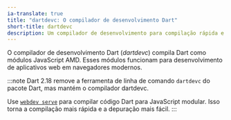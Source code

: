```yaml
---
ia-translate: true
title: "dartdevc: O compilador de desenvolvimento Dart"
short-title: dartdevc
description: Um compilador de desenvolvimento para compilação rápida e modular de código Dart para JavaScript.
---
```


O compilador de desenvolvimento Dart (_dartdevc_)
compila Dart como módulos JavaScript AMD. Esses módulos
funcionam para desenvolvimento de aplicativos web em navegadores modernos.

:::note
Dart 2.18 remove a ferramenta de linha de comando `dartdevc` do pacote
Dart, mas mantém o compilador dartdevc.

Use [`webdev serve`](/tools/webdev#serve) para compilar código Dart
para JavaScript modular. Isso torna a compilação mais rápida e a depuração mais fácil.
:::
